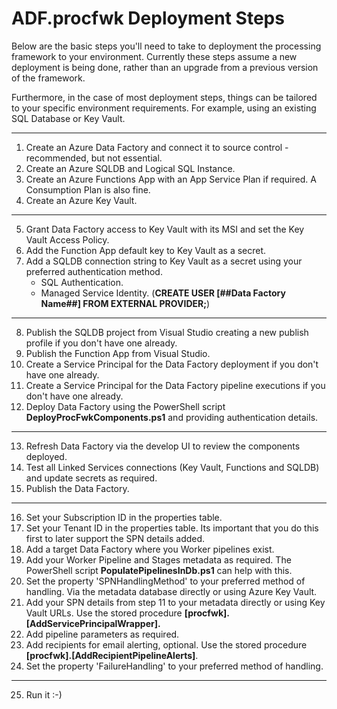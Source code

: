 # ADF.procfwk Deployment Steps

Below are the basic steps you'll need to take to deployment the processing framework to your environment. Currently these steps assume a new deployment is being done, rather than an upgrade from a previous version of the framework.

Furthermore, in the case of most deployment steps, things can be tailored to your specific environment requirements. For example, using an existing SQL Database or Key Vault.

--------------------------------------------------------------------------------------------
1. Create an Azure Data Factory and connect it to source control - recommended, but not essential.
2. Create an Azure SQLDB and Logical SQL Instance.
3. Create an Azure Functions App with an App Service Plan if required. A Consumption Plan is also fine.
4. Create an Azure Key Vault.
--------------------------------------------------------------------------------------------
5. Grant Data Factory access to Key Vault with its MSI and set the Key Vault Access Policy.
6. Add the Function App default key to Key Vault as a secret.
7. Add a SQLDB connection string to Key Vault as a secret using your preferred authentication method.
   - SQL Authentication.
   - Managed Service Identity. (**CREATE USER [##Data Factory Name##] FROM EXTERNAL PROVIDER;**)
--------------------------------------------------------------------------------------------
8. Publish the SQLDB project from Visual Studio creating a new publish profile if you don't have one already.
9. Publish the Function App from Visual Studio.
10. Create a Service Principal for the Data Factory deployment if you don't have one already.
11. Create a Service Principal for the Data Factory pipeline executions if you don't have one already.
12. Deploy Data Factory using the PowerShell script **DeployProcFwkComponents.ps1** and providing authentication details.
--------------------------------------------------------------------------------------------
13. Refresh Data Factory via the develop UI to review the components deployed.
14. Test all Linked Services connections (Key Vault, Functions and SQLDB) and update secrets as required.
15. Publish the Data Factory.
--------------------------------------------------------------------------------------------
16. Set your Subscription ID in the properties table.
17. Set your Tenant ID in the properties table. Its important that you do this first to later support the SPN details added.
18. Add a target Data Factory where you Worker pipelines exist.
19. Add your Worker Pipeline and Stages metadata as required. The PowerShell script **PopulatePipelinesInDb.ps1** can help with this.
20. Set the property 'SPNHandlingMethod' to your preferred method of handling. Via the metadata database directly or using Azure Key Vault.
21. Add your SPN details from step 11 to your metadata directly or using Key Vault URLs. Use the stored procedure **[procfwk].[AddServicePrincipalWrapper].**
22. Add pipeline parameters as required.
23. Add recipients for email alerting, optional. Use the stored procedure **[procfwk].[AddRecipientPipelineAlerts]**.
24. Set the property 'FailureHandling' to your preferred method of handling.
--------------------------------------------------------------------------------------------
25. Run it :-)